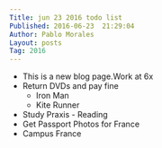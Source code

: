 ```yaml
---
Title: jun 23 2016 todo list
Published: 2016-06-23  21:29:04
Author: Pablo Morales
Layout: posts
Tag: 2016 
---
```

* This is a new blog page.Work at 6x 
* Return DVDs and pay fine 
  * Iron Man 
  * Kite Runner 
* Study Praxis - Reading 
* Get Passport Photos for France 
* Campus France 
